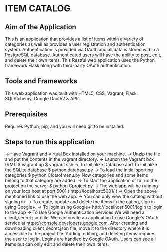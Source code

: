 # ITEM CATALOG

## Aim of the Application ##
This is an application that provides a list of items within a variety of categories as well as provides a user registration and authentication system. Authentication is provided via OAuth and all data is stored within a PostgreSQL database. Authenticated users will have the ability to post, edit, and delete their own items. This Restful web application uses the Python framework Flask along with third-party OAuth authentication.

## Tools and Frameworks ##
This web application was built with HTML5, CSS, Vagrant, Flask, SQLAlchemy, Google Oauth2 & APIs.

## Prerequisites ##
Requires Python, pip, and you will need git  to be installed.


## Steps to run this application ##

-> Have Vagrant and Virtual Box installed on your machine.
-> Unzip the file and put the contents in the vagrant directory.
-> Launch the Vagrant box (VM).
	 $ vagrant up 
	 $ vagrant ssh 
-> To Initialize Database and To initialize the SQLite database 
	 $ python database.py 
-> To load the initial sporting categories
	$ python Clotsofmenu.py
	Now categories and some items belong to that category are added.
-> To start the application or to run the project on the server
	$ python Cproject.py
-> The web app will be running on your localhost at port 5001 ( http://localhost:5001/ )
-> Open the above mentioned link to use the web app.
-> You can only view the catalog without signing in.
-> To create, update and delete the items in the catlog, sign in using Google+.
-> To login using Google+
	http://localhost:5001/login to login to the app
-> To Use Google Authentication Services
	We will need a client_secret.json file.
We can create an application to use Google's OAuth service at https://console.developers.google.com.
After creating and downloading client_secret.json file, move it to the directory where it is accessible to the project file.
Adding, editing, and deleting items requires the user to log in. Logins are handled by Google OAuth.
Users can see all items but can only edit and delete their own items.



